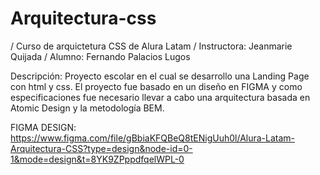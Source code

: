 # Arquitectura-css
/ Curso de arquictetura CSS de Alura Latam / Instructora: Jeanmarie Quijada / Alumno: Fernando Palacios Lugos

Descripción:
Proyecto escolar en el cual se desarrollo una Landing Page con html y css. El proyecto fue basado en un diseño en FIGMA y como especificaciones fue necesario llevar a cabo una arquitectura basada en Atomic Design y la metodología BEM.


FIGMA DESIGN:
https://www.figma.com/file/gBbiaKFQBeQ8tENigUuh0l/Alura-Latam-Arquitectura-CSS?type=design&node-id=0-1&mode=design&t=8YK9ZPppdfqelWPL-0



